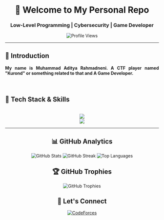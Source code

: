 <div align="center">
  
  # 👋 Welcome to My Personal Repo

  ### Low-Level Programming | Cybersecurity | Game Developer

  ![Profile Views](https://komarev.com/ghpvc/?username=Kurosue&color=blueviolet&style=for-the-badge)
</div>

---
<h2 align="left"> 🙌 Introduction</h2>
<div align="center">
  <h4 align="justify"> My name is Muhammad Aditya Rahmadneni. A CTF player named "Kurond" or something related to that and A Game Developer.
  <p>
   
  </p>
  </h4>
</div>

<br>
<h2 align="left"> 📱 Tech Stack & Skills </h2>
<br/>
<div align="center">
  <a href="https://skillicons.dev">
    <img src="https://skillicons.dev/icons?i=java,haskell,python,c,cpp,cs,asssembly" /> <br>
    <img src="https://skillicons.dev/icons?i=docker,github,html,css,vscode,neovim,figma,git,kali,arch,unity" />
  </a>
</div>

---

<h2 align="center">📊 GitHub Analytics</h2>

<div align="center">
  <img src="https://github-readme-stats.vercel.app/api?username=Kurosue&show_icons=true&theme=dracula&hide_border=true&count_private=true" alt="GitHub Stats" />
  
  <img src="https://github-readme-streak-stats.herokuapp.com/?user=Kurosue&theme=dracula&hide_border=true" alt="GitHub Streak" />
  
  <img src="https://github-readme-stats.vercel.app/api/top-langs/?username=Kurosue&layout=compact&theme=dracula&hide_border=true" alt="Top Languages" />
</div>

<h2 align="center">🏆 GitHub Trophies</h2>

<div align="center">
  <img src="https://github-profile-trophy.vercel.app/?username=Kurosue&theme=dracula&column=4&margin-w=15&margin-h=15&no-frame=true" alt="GitHub Trophies" />
</div>

<h2 align="center">🤝 Let's Connect</h2>

<div align="center">
  <a href="https://codeforces.com/profile/Kurond">
    <img src="https://img.shields.io/badge/-CodeForces-1F8ACB?style=for-the-badge&logo=codeforces&logoColor=white" alt="CodeForces" />
  </a>
</div>
